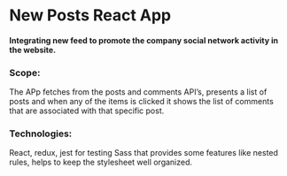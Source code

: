 # New Posts React App
#### Integrating new feed to promote the company social network activity in the website.

### Scope:
The APp fetches from the posts and comments API’s, presents a list of posts and when any of the items is clicked it shows the list of comments that are associated with that specific post.

### Technologies:
React, redux, jest for testing
Sass that provides some features like nested rules, helps to keep the stylesheet well organized.
